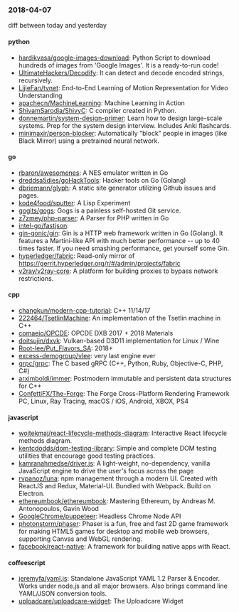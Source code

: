 ### 2018-04-07
diff between today and yesterday

#### python
* [hardikvasa/google-images-download](https://github.com/hardikvasa/google-images-download): Python Script to download hundreds of images from 'Google Images'. It is a ready-to-run code!
* [UltimateHackers/Decodify](https://github.com/UltimateHackers/Decodify): It can detect and decode encoded strings, recursively.
* [LijieFan/tvnet](https://github.com/LijieFan/tvnet): End-to-End Learning of Motion Representation for Video Understanding
* [apachecn/MachineLearning](https://github.com/apachecn/MachineLearning): Machine Learning in Action
* [ShivamSarodia/ShivyC](https://github.com/ShivamSarodia/ShivyC): C compiler created in Python.
* [donnemartin/system-design-primer](https://github.com/donnemartin/system-design-primer): Learn how to design large-scale systems. Prep for the system design interview. Includes Anki flashcards.
* [minimaxir/person-blocker](https://github.com/minimaxir/person-blocker): Automatically "block" people in images (like Black Mirror) using a pretrained neural network.

#### go
* [rbaron/awesomenes](https://github.com/rbaron/awesomenes):  A NES emulator written in Go
* [dreddsa5dies/goHackTools](https://github.com/dreddsa5dies/goHackTools): Hacker tools on Go (Golang)
* [dbriemann/glyph](https://github.com/dbriemann/glyph): A static site generator utilizing Github issues and pages.
* [kode4food/sputter](https://github.com/kode4food/sputter): A Lisp Experiment
* [gogits/gogs](https://github.com/gogits/gogs): Gogs is a painless self-hosted Git service.
* [z7zmey/php-parser](https://github.com/z7zmey/php-parser): A Parser for PHP written in Go
* [intel-go/fastjson](https://github.com/intel-go/fastjson): 
* [gin-gonic/gin](https://github.com/gin-gonic/gin): Gin is a HTTP web framework written in Go (Golang). It features a Martini-like API with much better performance -- up to 40 times faster. If you need smashing performance, get yourself some Gin.
* [hyperledger/fabric](https://github.com/hyperledger/fabric): Read-only mirror of https://gerrit.hyperledger.org/r/#/admin/projects/fabric
* [v2ray/v2ray-core](https://github.com/v2ray/v2ray-core): A platform for building proxies to bypass network restrictions.

#### cpp
* [changkun/modern-cpp-tutorial](https://github.com/changkun/modern-cpp-tutorial):   C++ 11/14/17
* [222464/TsetlinMachine](https://github.com/222464/TsetlinMachine): An implementation of the Tsetlin machine in C++
* [comaeio/OPCDE](https://github.com/comaeio/OPCDE): OPCDE DXB 2017 + 2018 Materials
* [doitsujin/dxvk](https://github.com/doitsujin/dxvk): Vulkan-based D3D11 implementation for Linux / Wine
* [Root-lee/Put_Flavors_SA](https://github.com/Root-lee/Put_Flavors_SA): 2018+
* [excess-demogroup/vlee](https://github.com/excess-demogroup/vlee): very last engine ever
* [grpc/grpc](https://github.com/grpc/grpc): The C based gRPC (C++, Python, Ruby, Objective-C, PHP, C#)
* [arximboldi/immer](https://github.com/arximboldi/immer): Postmodern immutable and persistent data structures for C++
* [ConfettiFX/The-Forge](https://github.com/ConfettiFX/The-Forge): The Forge Cross-Platform Rendering Framework PC, Linux, Ray Tracing, macOS / iOS, Android, XBOX, PS4

#### javascript
* [wojtekmaj/react-lifecycle-methods-diagram](https://github.com/wojtekmaj/react-lifecycle-methods-diagram): Interactive React lifecycle methods diagram.
* [kentcdodds/dom-testing-library](https://github.com/kentcdodds/dom-testing-library):  Simple and complete DOM testing utilities that encourage good testing practices.
* [kamranahmedse/driver.js](https://github.com/kamranahmedse/driver.js): A light-weight, no-dependency, vanilla JavaScript engine to drive the user's focus across the page
* [rvpanoz/luna](https://github.com/rvpanoz/luna): npm management through a modern UI. Created with ReactJS and Redux, Material-UI. Bundled with Webpack. Build on Electron. 
* [ethereumbook/ethereumbook](https://github.com/ethereumbook/ethereumbook): Mastering Ethereum, by Andreas M. Antonopoulos, Gavin Wood
* [GoogleChrome/puppeteer](https://github.com/GoogleChrome/puppeteer): Headless Chrome Node API
* [photonstorm/phaser](https://github.com/photonstorm/phaser): Phaser is a fun, free and fast 2D game framework for making HTML5 games for desktop and mobile web browsers, supporting Canvas and WebGL rendering.
* [facebook/react-native](https://github.com/facebook/react-native): A framework for building native apps with React.

#### coffeescript
* [jeremyfa/yaml.js](https://github.com/jeremyfa/yaml.js): Standalone JavaScript YAML 1.2 Parser & Encoder. Works under node.js and all major browsers. Also brings command line YAML/JSON conversion tools.
* [uploadcare/uploadcare-widget](https://github.com/uploadcare/uploadcare-widget): The Uploadcare Widget
